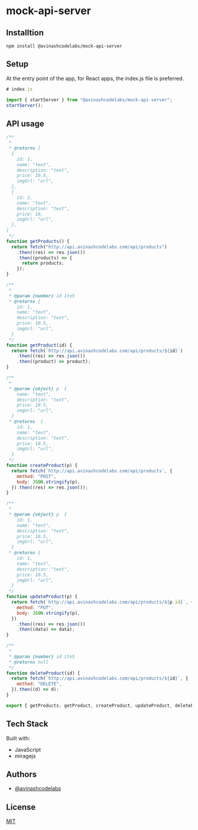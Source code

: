 # mock-api-server

## Installtion
`npm install @avinashcodelabs/mock-api-server`

## Setup

At the entry point of the app, for React apps, the index.js file is preferred.

```js
# index.js

import { startServer } from "@avinashcodelabs/mock-api-server";
startServer();
```

## API usage

```js
/**
 * 
 * @returns [
  {
    id: 1,
    name: "text",
    description: "text",
    price: 10.5,
    imgUrl: "url",
  },
  {
    id: 2,
    name: "text",
    description: "text",
    price: 10,
    imgUrl: "url",
  },
]
 */
function getProducts() {
  return fetch("http://api.avinashcodelabs.com/api/products")
    .then((res) => res.json())
    .then((products) => {
      return products;
    });
}

/**
 * 
 * @param {number} id 1to5 
 * @returns {
    id: 1,
    name: "text",
    description: "text",
    price: 10.5,
    imgUrl: "url",
  }
 */
function getProduct(id) {
  return fetch(`http://api.avinashcodelabs.com/api/products/${id}`)
    .then((res) => res.json())
    .then((product) => product);
}

/**
 * 
 * @param {object} p  {
    name: "text",
    description: "text",
    price: 10.5,
    imgUrl: "url",
  }
 * @returns  {
    id: 1,
    name: "text",
    description: "text",
    price: 10.5,
    imgUrl: "url",
  }
 */
function createProduct(p) {
  return fetch(`http://api.avinashcodelabs.com/api/products`, {
    method: "POST",
    body: JSON.stringify(p),
  }).then((res) => res.json());
}

/**
 * 
 * @param {object} p  {
    id: 1,
    name: "text",
    description: "text",
    price: 10.5,
    imgUrl: "url",
  }
 * @returns {
    id: 1,
    name: "text",
    description: "text",
    price: 10.5,
    imgUrl: "url",
  }
 */
function updateProduct(p) {
  return fetch(`http://api.avinashcodelabs.com/api/products/${p.id}`, {
    method: "PUT",
    body: JSON.stringify(p),
  })
    .then((res) => res.json())
    .then((data) => data);
}

/**
 *
 * @param {number} id 1to5
 * @returns null
 */
function deleteProduct(id) {
  return fetch(`http://api.avinashcodelabs.com/api/products/${id}`, {
    method: "DELETE",
  }).then((d) => d);
}

export { getProducts, getProduct, createProduct, updateProduct, deleteProduct };

```

## Tech Stack

Built with:

* JavaScript
* miragejs

## Authors

- [@avinashcodelabs](https://github.com/avinashcodelabs)

## License

[MIT](https://choosealicense.com/licenses/mit/)
